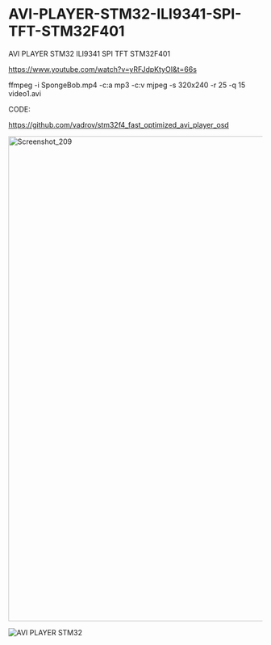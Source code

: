 # AVI-PLAYER-STM32-ILI9341-SPI-TFT-STM32F401
AVI PLAYER STM32 ILI9341 SPI TFT STM32F401

https://www.youtube.com/watch?v=yRFJdpKtyOI&t=66s

ffmpeg -i SpongeBob.mp4 -c:a mp3 -c:v mjpeg -s 320x240 -r 25 -q 15 video1.avi

CODE:

https://github.com/vadrov/stm32f4_fast_optimized_avi_player_osd

<img width="960" alt="Screenshot_209" src="https://user-images.githubusercontent.com/31142397/232174767-460a454e-1917-492c-9020-f442c8908705.png">

![AVI PLAYER STM32](https://user-images.githubusercontent.com/31142397/232174774-f8e735f1-25c7-43a5-bb8a-d98696582634.jpg)


